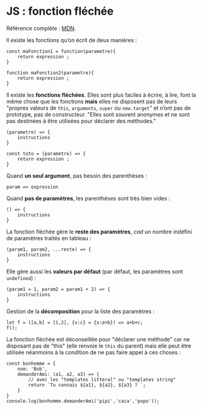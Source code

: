# JS : fonction fléchée
Référence complète : [MDN](https://developer.mozilla.org/fr/docs/Web/JavaScript/Reference/Fonctions/Fonctions_fl%C3%A9ch%C3%A9es "Fonctions fléchées sur MDN").

Il existe les fonctions qu’on écrit de deux manières :
```
const maFonction1 = function(parametre){
	return expression ;
}
```
```
function maFonction2(parametre){
	return expression ;
}
```
Il existe les **fonctions fléchées**. Elles sont plus faciles à écrire, à lire, font la même chose que les fonctions **mais** elles ne disposent pas de leurs  "propres valeurs de `this`, `arguments`, `super` ou `new.target`" et n’ont pas de prototype, pas de constructeur. "Elles sont souvent anonymes et ne sont pas destinées à être utilisées pour déclarer des méthodes."
```
(parametre) => {
	instructions
}
```
```
const toto = (parametre) => {
	return expression ;
}
```
Quand **un seul argument**, pas besoin des parenthèses :
```
param => expression
```
Quand **pas de paramètres**, les parenthèses sont très bien vides :
```
() => {
	instructions
}
```
La fonction fléchée gère le **reste des paramètres**, *cad* un nombre indéfini de paramètres traités en tableau :
```
(param1, param2, ...reste) => {
	instructions
}
```
Elle gère aussi les **valeurs par défaut** (par défaut, les paramètres sont `undefined`) :
```
(param1 = 1, param2 = param1 + 2) => {
	instructions
}
```
Gestion de la **décomposition** pour la liste des paramètres :
```
let f = ([a,b] = [1,2], {x:c} = {x:a+b}) => a+b+c;
f();  
```
La fonction fléchée est déconseillée pour "déclarer une méthode" car ne disposant pas de "this" (elle renvoie le `this` du parent) mais elle peut être utilisée néanmoins à la condition de ne pas faire appel à ces choses :
```
const bonhomme = {
	nom: 'Bob',
	demanderAmi: (a1, a2, a3) => {
		// avec les "templates litteral" ou "templates string"
		return `Tu connais ${a1}, ${a2}, ${a3} ? `;
	}
}
console.log(bonhomme.demanderAmi('pipi','caca','popo'));
```
